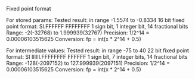 Fixed point format

For stored params:
  Tested result: in range -1.5574 to -0.8334
  16 bit fixed point format: SI.FFFFFF FFFFFFFF
     1 sign bit, 1 integer bit, 14 fractional bits
  Range: -2(-32768) to 1.999939(32767)
  Precision: 1/2^14 = 0.00006103515625
  Conversion: fp = int(x * 2^14 + 0.5)

For intermediate values:
  Tested result: in range -75 to 40
  22 bit fixed point format: SI IIIIII.FFFFFFFF FFFFFF
     1 sign bit, 7 integer bits, 14 fractional bits
  Range:      -128(-2097152) to 127.999939(2097151)
  Precision:  1/2^14 = 0.00006103515625
  Conversion: fp = int(x * 2^14 + 0.5)